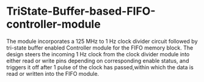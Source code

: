 # TriState-Buffer-based-FIFO-controller-module
The module incorporates a 125 MHz to 1 Hz clock divider circuit followed by tri-state buffer enabled Controller module for the FIFO memory block. The design steers the incoming 1 Hz clock from the clock divider module into either read or write pins depending on corresponding enable status, and triggers it off after 1 pulse of the clock has passed,within which the data is read or written into the FIFO module. 
